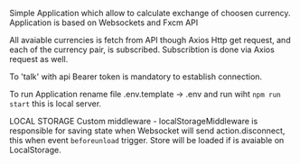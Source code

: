 Simple Application which allow to calculate exchange of choosen currency.
Application is based on Websockets and Fxcm API

All avaiable currencies is fetch from API though Axios Http get request, and each of the currency pair,
is subscribed. Subscribtion is done via Axios request as well.

To 'talk' with api Bearer token is mandatory to establish connection. 

To run Application rename file .env.template -> .env and run wiht `npm run start` this is local server. 

LOCAL STORAGE
Custom middleware - localStorageMiddleware is responsible for saving state when Websocket will send action.disconnect,
this when event `beforeunload` trigger. Store will be loaded if is avaiable on LocalStorage.





